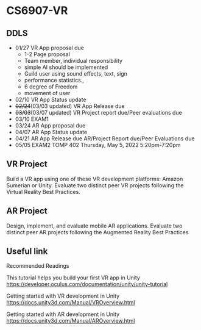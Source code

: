 # CS6907-VR
## DDLS
- 01/27 VR App proposal due
  - 1-2 Page proposal 
  - Team member, individual responsibility
  - simple AI should be implemented
  - Guild user using sound effects, text, sign
  - performance statistics.,
  - 6 degree of Freedom
  - movement of user
- 02/10 VR App Status update
- ~~02/24~~(03/03 updated) VR App Release due
- ~~03/03~~(03/07 updated) VR Project report due/Peer evaluations due
- 03/10 EXAM1
- 03/24 AR App proposal due
- 04/07 AR App Status update
- 04/21 AR App Release due AR/Project Report due/Peer Evaluations due
- 05/05 EXAM2 TOMP	402	Thursday, May 5, 2022 5:20pm-7:20pm

## VR Project
Build a VR app using one of these VR development platforms: Amazon
Sumerian or Unity. Evaluate two distinct peer VR projects following
the Virtual Reality Best Practices.

## AR Project 
Design, implement, and evaluate mobile AR applications. Evaluate two
distinct peer AR projects following the Augmented Reality Best
Practices

## Useful link
Recommended Readings

This tutorial helps you build your first VR app in Unity
https://developer.oculus.com/documentation/unity/unity-tutorial

Getting started with VR development in Unity
https://docs.unity3d.com/Manual/VROverview.html

Getting started with AR development in Unity
https://docs.unity3d.com/Manual/AROverview.html
